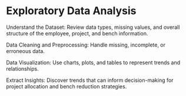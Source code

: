 # Exploratory Data Analysis

Understand the Dataset: Review data types, missing values, and overall structure of the employee, project, and bench information.

Data Cleaning and Preprocessing: Handle missing, incomplete, or erroneous data.

Data Visualization: Use charts, plots, and tables to represent trends and relationships.

Extract Insights: Discover trends that can inform decision-making for project allocation and bench reduction strategies.

